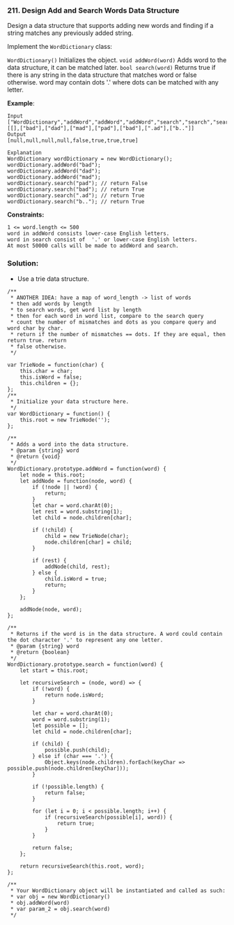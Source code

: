 ### 211. Design Add and Search Words Data Structure

Design a data structure that supports adding new words and finding if a string matches any previously added string.

Implement the `WordDictionary` class:

`WordDictionary()` Initializes the object.
`void addWord(word)` Adds word to the data structure, it can be matched later.
`bool search(word)` Returns true if there is any string in the data structure that matches word or false otherwise. word may contain dots '.' where dots can be matched with any letter.
 
**Example**:
```
Input
["WordDictionary","addWord","addWord","addWord","search","search","search","search"]
[[],["bad"],["dad"],["mad"],["pad"],["bad"],[".ad"],["b.."]]
Output
[null,null,null,null,false,true,true,true]

Explanation
WordDictionary wordDictionary = new WordDictionary();
wordDictionary.addWord("bad");
wordDictionary.addWord("dad");
wordDictionary.addWord("mad");
wordDictionary.search("pad"); // return False
wordDictionary.search("bad"); // return True
wordDictionary.search(".ad"); // return True
wordDictionary.search("b.."); // return True
``` 

**Constraints:**
```
1 <= word.length <= 500
word in addWord consists lower-case English letters.
word in search consist of  '.' or lower-case English letters.
At most 50000 calls will be made to addWord and search.
```

### Solution:
- Use a trie data structure.

```
/**
 * ANOTHER IDEA: have a map of word_length -> list of words
 * then add words by length
 * to search words, get word list by length
 * then for each word in word list, compare to the search query
 * count the number of mismatches and dots as you compare query and word char by char.
 * return if the number of mismatches == dots. If they are equal, then return true. return
 * false otherwise.
 */

var TrieNode = function(char) {
    this.char = char;
    this.isWord = false;
    this.children = {};
};
/**
 * Initialize your data structure here.
 */
var WordDictionary = function() {
    this.root = new TrieNode('');
};

/**
 * Adds a word into the data structure. 
 * @param {string} word
 * @return {void}
 */
WordDictionary.prototype.addWord = function(word) {
    let node = this.root;
    let addNode = function(node, word) {
        if (!node || !word) {
            return;
        }
        let char = word.charAt(0);
        let rest = word.substring(1);
        let child = node.children[char];
        
        if (!child) {
            child = new TrieNode(char);
            node.children[char] = child;
        }
        
        if (rest) {
            addNode(child, rest);
        } else {
            child.isWord = true;
            return;
        }
    };
    
    addNode(node, word);
};

/**
 * Returns if the word is in the data structure. A word could contain the dot character '.' to represent any one letter. 
 * @param {string} word
 * @return {boolean}
 */
WordDictionary.prototype.search = function(word) {
    let start = this.root;
    
    let recursiveSearch = (node, word) => {
        if (!word) {
            return node.isWord;
        }
        
        let char = word.charAt(0);
        word = word.substring(1);
        let possible = [];
        let child = node.children[char];
        
        if (child) {
            possible.push(child);
        } else if (char === '.') {
            Object.keys(node.children).forEach(keyChar => possible.push(node.children[keyChar]));
        }
        
        if (!possible.length) {
            return false;
        }
        
        for (let i = 0; i < possible.length; i++) {
            if (recursiveSearch(possible[i], word)) {
                return true;
            }
        }
        
        return false;
    };
    
    return recursiveSearch(this.root, word);
};

/** 
 * Your WordDictionary object will be instantiated and called as such:
 * var obj = new WordDictionary()
 * obj.addWord(word)
 * var param_2 = obj.search(word)
 */
```
